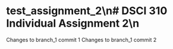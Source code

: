 # test_assignment_2\n# DSCI 310 Individual Assignment 2\n
Changes to branch_1 commit 1
Changes to branch_1 commit 2
